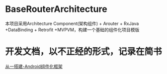# BaseRouterArchitecture
本项目采用Architecture Component(架构组件) + Arouter + RxJava +DataBinding + Retrofit +MVPVM，构建一个基础的组件化项目模版 

# 开发文档，以不正经的形式，记录在简书
[从一搭建-Android组件化框架](https://www.jianshu.com/nb/26825538)
